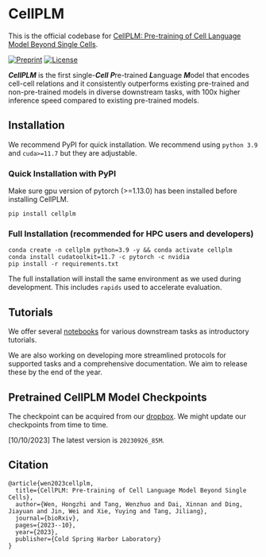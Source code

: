 # CellPLM
This is the official codebase for [CellPLM: Pre-training of Cell Language Model Beyond Single Cells](https://www.biorxiv.org/content/10.1101/2023.10.03.560734).

[![Preprint](https://img.shields.io/badge/Preprint-bioRxiv-brightgreen)](https://www.biorxiv.org/content/10.1101/2023.10.03.560734)
[![License](https://img.shields.io/badge/License-BSD_2--Clause-orange.svg)](https://opensource.org/licenses/BSD-2-Clause)

***CellPLM*** is the first single-***Cell*** ***P***re-trained ***L***anguage ***M***odel that encodes cell-cell relations and it consistently outperforms existing pre-trained and non-pre-trained models in diverse downstream tasks, with 100x higher inference speed compared to existing pre-trained models.

## Installation
We recommend PyPI for quick installation. We recommend using `python 3.9` and `cuda>=11.7` but they are adjustable.


### Quick Installation with PyPI
Make sure gpu version of pytorch (>=1.13.0) has been installed before installing CellPLM.
```
pip install cellplm
```

### Full Installation (recommended for HPC users and developers)
```
conda create -n cellplm python=3.9 -y && conda activate cellplm
conda install cudatoolkit=11.7 -c pytorch -c nvidia
pip install -r requirements.txt
```
The full installation will install the same environment as we used during development. This includes `rapids` used to accelerate evaluation.

## Tutorials
We offer several [notebooks](https://github.com/OmicsML/CellPLM/tree/main/tutorials) for various downstream tasks as introductory tutorials. 

We are also working on developing more streamlined protocols for supported tasks and a comprehensive documentation. We aim to release these by the end of the year.

## Pretrained CellPLM Model Checkpoints
The checkpoint can be acquired from our [dropbox](https://www.dropbox.com/scl/fo/i5rmxgtqzg7iykt2e9uqm/h?rlkey=o8hi0xads9ol07o48jdityzv1&dl=0). We might update our checkpoints from time to time.

[10/10/2023] The latest version is `20230926_85M`.

## Citation
```
@article{wen2023cellplm,
  title={CellPLM: Pre-training of Cell Language Model Beyond Single Cells},
  author={Wen, Hongzhi and Tang, Wenzhuo and Dai, Xinnan and Ding, Jiayuan and Jin, Wei and Xie, Yuying and Tang, Jiliang},
  journal={bioRxiv},
  pages={2023--10},
  year={2023},
  publisher={Cold Spring Harbor Laboratory}
}
```
